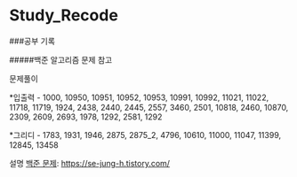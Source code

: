 # Study_Recode
###공부 기록

#####백준 알고리즘 문제 참고

[백준 문제]: https://plzrun.tistory.com/entry/%EC%95%8C%EA%B3%A0%EB%A6%AC%EC%A6%98-%EB%AC%B8%EC%A0%9C%ED%92%80%EC%9D%B4PS-%EC%8B%9C%EC%9E%91%ED%95%98%EA%B8%B0
[백준 문제]: https://covenant.tistory.com/224


문제풀이

*입출력 - 1000, 10950, 10951, 10952, 10953, 10991, 10992, 11021, 11022, 11718, 11719, 1924, 2438, 2440, 2445, 2557, 3460, 2501, 10818, 2460, 10870, 2309, 2609, 2693, 1978, 1292, 2581, 1292

*그리디 - 1783, 1931, 1946, 2875, 2875_2, 4796, 10610, 11000, 11047, 11399, 12845, 13458


설명
[백준 문제]: https://se-jung-h.tistory.com/
